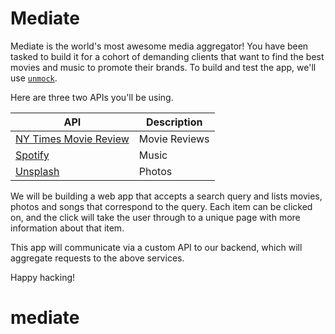# Mediate

Mediate is the world's most awesome media aggregator! You have been tasked to build it for a cohort of demanding clients that want to find the best movies and music to promote their brands.  To build and test the app, we'll use [`unmock`](https://githutb.com/unmock/unmock-js).

Here are three two APIs you'll be using.

| API                                                                       | Description   |
| ------------------------------------------------------------------------- | ------------- |
| [NY Times Movie Review](https://developer.nytimes.com/apis)                | Movie Reviews |
| [Spotify](https://developer.spotify.com/documentation/web-api/reference/) | Music         |
| [Unsplash](https://unsplash.com/documentation)                            | Photos        |

We will be building a web app that accepts a search query and lists movies, photos and songs that correspond to the query. Each item can be clicked on, and the click will take the user through to a unique page with more information about that item.

This app will communicate via a custom API to our backend, which will aggregate requests to the above services.

Happy hacking!
# mediate
